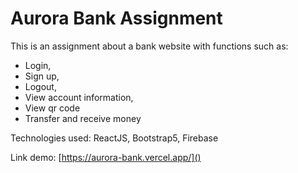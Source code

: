 # Aurora Bank Assignment

This is an assignment about a bank website with functions such as:

- Login,
- Sign up,
- Logout,
- View account information,
- View qr code
- Transfer and receive money

Technologies used: ReactJS, Bootstrap5, Firebase

Link demo: [https://aurora-bank.vercel.app/]()

